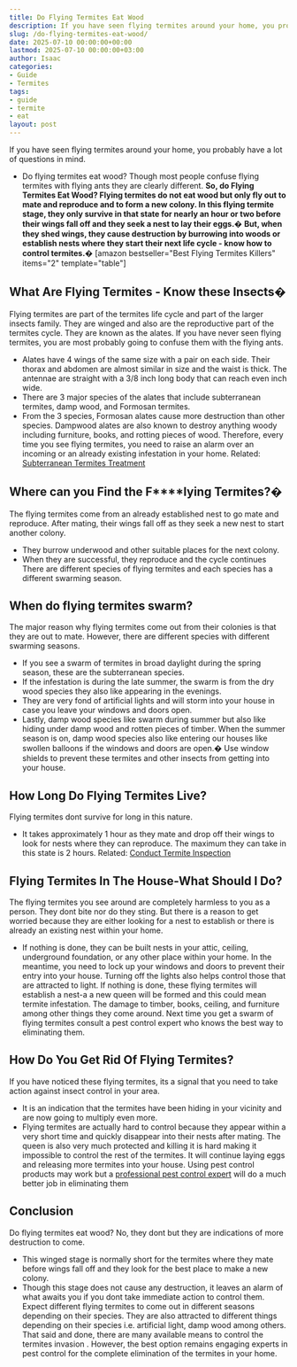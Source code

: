 ```yaml
---
title: Do Flying Termites Eat Wood
description: If you have seen flying termites around your home, you probably have a lot of questions in mind. - Do flying termites eat wood?
slug: /do-flying-termites-eat-wood/
date: 2025-07-10 00:00:00+00:00
lastmod: 2025-07-10 00:00:00+03:00
author: Isaac
categories:
- Guide
- Termites
tags:
- guide
- termite
- eat
layout: post
---
```

If you have seen flying termites around your home, you probably have a lot of questions in mind.
- Do flying termites eat wood? Though most people confuse flying termites with flying ants they are clearly different.
**So, do Flying Termites Eat Wood? Flying termites do not eat wood but only fly out to mate and reproduce and to form a new colony. In this flying termite stage, they only survive in that state for nearly an hour or two before their wings fall off and they seek a nest to lay their eggs.�**
**But, when they shed wings, they cause destruction by burrowing into woods or establish nests where they start their next life cycle - know how to control termites.�**
[amazon bestseller="Best Flying Termites Killers" items="2" template="table"]
## **What Are Flying Termites - Know these Insects�**
Flying termites are part of the termites life cycle and part of the larger insects family. They are winged and also are the reproductive part of the termites cycle. They are known as the alates.
If you have never seen flying termites, you are most probably going to confuse them with the flying ants.
- Alates have 4 wings of the same size with a pair on each side. Their thorax and abdomen are almost similar in size and the waist is thick. The antennae are straight with a 3/8 inch long body that can reach even  inch wide.
- There are 3 major species of the alates that include subterranean termites, damp wood, and Formosan termites.
- From the 3 species, Formosan alates cause more destruction than other species. Dampwood alates are also known to destroy anything woody including furniture, books, and rotting pieces of wood.
Therefore, every time you see flying termites, you need to raise an alarm over an incoming or an already existing infestation in your home.
Related:
[Subterranean Termites Treatment](https://pestpolicy.com/subterranean-termites-treatment/)
## **Where can you Find the F****lying Termites?�**
The flying termites come from an already established nest to go mate and reproduce. After mating, their wings fall off as they seek a new nest to start another colony.
- They burrow underwood and other suitable places for the next colony.
- When they are successful, they reproduce and the cycle continues
There are different species of flying termites and each species has a different swarming season.
## **When do flying termites swarm?**
The major reason why flying termites come out from their colonies is that they are out to mate. However, there are different species with different swarming seasons.
- If you see a swarm of termites in broad daylight during the spring season, these are the subterranean species.
- If the infestation is during the late summer, the swarm is from the dry wood species they also like appearing in the evenings.
- They are very fond of artificial lights and will storm into your house in case you leave your windows and doors open.
- Lastly, damp wood species like swarm during summer but also like hiding under damp wood and rotten pieces of timber.
When the summer season is on, damp wood species also like entering our houses like swollen balloons if the windows and doors are open.� Use window shields to prevent these termites and other insects from getting into your house.
## **How Long Do Flying Termites Live?**
Flying termites dont survive for long in this nature.
- It takes approximately 1 hour as they mate and drop off their wings to look for nests where they can reproduce.
The maximum they can take in this state is 2 hours.
Related:
[Conduct Termite Inspection](https://pestpolicy.com/termite-inspection-cost/)
## **Flying Termites In The House-What Should I Do?**
The flying termites you see around are completely harmless to you as a person. They dont bite nor do they sting.
But there is a reason to get worried because they are either looking for a nest to establish or there is already an existing nest within your home.
- If nothing is done, they can be built nests in your attic, ceiling, underground foundation, or any other place within your home.
In the meantime, you need to lock up your windows and doors to prevent their entry into your house. Turning off the lights also helps control those that are attracted to light.
If nothing is done, these flying termites will establish a nest-a a new queen will be formed and this could mean termite infestation. The damage to timber, books, ceiling, and furniture among other things they come around.
Next time you get a swarm of flying termites consult a pest control expert who knows the best way to eliminating them.
## **How Do You Get Rid Of Flying Termites?**
If you have noticed these flying termites, its a signal that you need to take action against insect control in your area.
- It is an indication that the termites have been hiding in your vicinity and are now going to multiply even more.
- Flying termites are actually hard to control because they appear within a very short time and quickly disappear into their nests after mating.
The queen is also very much protected and killing it is hard making it impossible to control the rest of the termites. It will continue laying eggs and releasing more termites into your house.
Using pest control products may work but a
[professional pest control expert](https://pestpolicy.com/termite-fumigation/)
will do a much better job in eliminating them
## Conclusion
Do flying termites eat wood? No, they dont but they are indications of more destruction to come.
- This winged stage is normally short for the termites where they mate before wings fall off and they look for the best place to make a new colony.
- Though this stage does not cause any destruction, it leaves an alarm of what awaits you if you dont take immediate action to control them.
Expect different flying termites to come out in different seasons depending on their species. They are also attracted to different things depending on their species i.e. artificial light, damp wood among others.
That said and done, there are many available means to
control the termites invasion
. However, the best option remains engaging experts in pest control for the complete elimination of the termites in your home.
